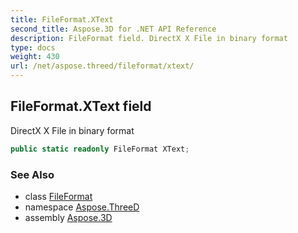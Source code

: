 ```yaml
---
title: FileFormat.XText
second_title: Aspose.3D for .NET API Reference
description: FileFormat field. DirectX X File in binary format
type: docs
weight: 430
url: /net/aspose.threed/fileformat/xtext/
---
```

## FileFormat.XText field

DirectX X File in binary format

```csharp
public static readonly FileFormat XText;
```

### See Also

* class [FileFormat](../)
* namespace [Aspose.ThreeD](../../fileformat/)
* assembly [Aspose.3D](../../../)


